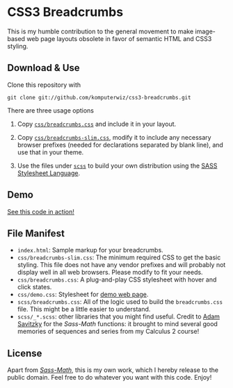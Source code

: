 CSS3 Breadcrumbs
================
This is my humble contribution to the general movement to make image-based web
page layouts obsolete in favor of semantic HTML and CSS3 styling.

Download &amp; Use
------------------
Clone this repository with

    git clone git://github.com/komputerwiz/css3-breadcrumbs.git

There are three usage options

1.  Copy [`css/breadcrumbs.css`][breadcrumb-css] and include it in your
    layout.
    
2.  Copy [`css/breadcrumbs-slim.css`][breadcrumb-slim], modify it to include
    any necessary browser prefixes (needed for declarations separated by blank
    line), and use that in your theme.

3.  Use the files under [`scss`][breadcrumb-scss] to build your own distribution using the
    [SASS Stylesheet Language][sass].

Demo
----
[See this code in action!][demo]

File Manifest
-------------
* `index.html`: Sample markup for your breadcrumbs.
* `css/breadcrumbs-slim.css`: The minimum required CSS to get the basic styling.
  This file does not have any vendor prefixes and will probably not display well
  in all web browsers. Please modify to fit your needs.
* `css/breadcrumbs.css`: A plug-and-play CSS stylesheet with hover and click
  states.
* `css/demo.css`: Stylesheet for [demo web page][demo].
* `scss/breadcrumbs.css`: All of the logic used to build the `breadcrumbs.css`
  file. This might be a little easier to understand.
* `scss/_*.scss`: other libraries that you might find useful. Credit to
  [Adam Savitzky][adambom] for the _Sass-Math_ functions: it brought
  to mind several good memories of sequences and series from my Calculus 2
  course!

License
-------
Apart from [_Sass-Math_][adambom-sass-math], this is my own work, which I hereby release to the
public domain. Feel free to do whatever you want with this code. Enjoy!

[breadcrumb-css]: https://github.com/komputerwiz/css3-breadcrumbs/blob/master/css/breadcrumbs.css
[breadcrumb-slim]: https://github.com/komputerwiz/css3-breadcrumbs/blob/master/css/breadcrumbs-slim.css
[breadcrumb-scss]: https://github.com/komputerwiz/css3-breadcrumbs/tree/master/scss
[sass]: http://sass-lang.com "Syntactically Awesome StyleSheets"
[demo]: http://komputerwiz.net/demos/css3-breadcrumbs/
[adambom]: https://github.com/adambom/Sass-Math
[adambom-sass-math]: https://github.com/adambom/Sass-Math/blob/master/math.scss
